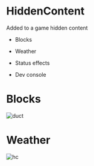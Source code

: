 # HiddenContent
Added to a game hidden content

- Blocks

- Weather

- Status effects

- Dev console
# Blocks
![duct](https://user-images.githubusercontent.com/86189625/150634033-7ecc6a31-72ac-4e67-87e7-285459772d80.png)
# Weather
![hc](https://user-images.githubusercontent.com/86189625/150634040-a16fbdce-7a23-43af-bb8d-e0e91d502959.png)

